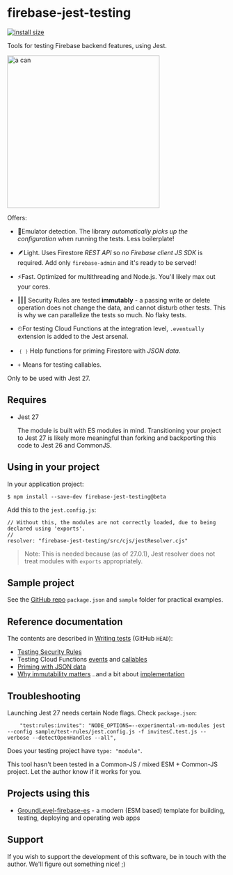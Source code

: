 # firebase-jest-testing

<!--
This README is visible on the npm package page: https://www.npmjs.com/package/firebase-jest-testing
-->

[![install size](https://packagephobia.com/badge?p=firebase-jest-testing@beta)](https://packagephobia.com/result?p=firebase-jest-testing@beta)

Tools for testing Firebase backend features, using Jest.

<img alt="a can" src="https://github.com/akauppi/firebase-jest-testing/raw/master/package/images/tin-can-alpha.jpg" width="350" />

<!--
<small><i>Image by A.Kauppi, CC by Attribution</small>
-->

Offers:

- 🥫Emulator detection. The library *automatically picks up the configuration* when running the tests. Less boilerplate!

- 🪶Light. Uses Firestore *REST API* so *no Firebase client JS SDK* is required. Add only `firebase-admin` and it's ready to be served!

- ⚡️Fast. Optimized for multithreading and Node.js. You'll likely max out your cores.

<!-- 
- Compatible. You may use *either* 8.x or 9.x (beta) client JS SDK in your application project. More freedom.
-->

- ‖‖‖ Security Rules are tested **immutably** - a passing write or delete operation does not change the data, and cannot disturb other tests. This is why we can parallelize the tests so much. No flaky tests.

- ⏲For testing Cloud Functions at the integration level, `.eventually` extension is added to the Jest arsenal.

- ﹛﹜Help functions for priming Firestore with *JSON data*.

- `+` Means for testing callables.

Only to be used with Jest 27.


## Requires

- Jest 27

   The module is built with ES modules in mind. Transitioning your project to Jest 27 is likely more meaningful than forking and backporting this code to Jest 26 and CommonJS.

## Using in your project

In your application project:

```
$ npm install --save-dev firebase-jest-testing@beta
```

Add this to the `jest.config.js`:

```
// Without this, the modules are not correctly loaded, due to being declared using 'exports'.
//
resolver: "firebase-jest-testing/src/cjs/jestResolver.cjs"
```

>Note: This is needed because (as of 27.0.1), Jest resolver does not treat modules with `exports` appropriately.


## Sample project

See the [GitHub repo](https://github.com/akauppi/firebase-jest-testing) `package.json` and `sample` folder for practical examples.


## Reference documentation
 
The contents are described in [Writing tests](https://github.com/akauppi/firebase-jest-testing/blob/master/package/Writing%20tests.md) (GitHub `HEAD`):

- [Testing Security Rules](https://github.com/akauppi/firebase-jest-testing/blob/master/package/Writing%20tests.md#testing-security-rules)
- Testing Cloud Functions [events](https://github.com/akauppi/firebase-jest-testing/blob/master/package/Writing%20tests.md#testing-cloud-functions-events) and [callables](https://github.com/akauppi/firebase-jest-testing/blob/master/package/Writing%20tests.md#testing-cloud-functions-callables)
- [Priming with JSON data](https://github.com/akauppi/firebase-jest-testing/blob/master/package/Writing%20tests.md#priming-with-json-data)
- [Why immutability matters](https://github.com/akauppi/firebase-jest-testing/blob/master/package/Writing%20tests.md#why-immutability-matters-and-a-bit-about-implementation) ..and a bit about [implementation](https://github.com/akauppi/firebase-jest-testing/blob/master/package/Writing%20tests.md#implementation-details)

<!-- Editor's note:
Did not find a way to link from 'npmjs.org' `README` to the `Writing tests.md` within the same published package.

The only solutions are:
- linking to another page (maybe keep by versions)
- bring all that text here? (..which may be good? :) - then rename this "Writing tests" )
-->

## Troubleshooting

Launching Jest 27 needs certain Node flags. Check `package.json`:

```
    "test:rules:invites": "NODE_OPTIONS=--experimental-vm-modules jest --config sample/test-rules/jest.config.js -f invitesC.test.js --verbose --detectOpenHandles --all",
```

Does your testing project have `type: "module"`.

This tool hasn't been tested in a Common-JS / mixed ESM + Common-JS project. Let the author know if it works for you.


## Projects using this

- [GroundLevel-firebase-es](http://github.com/akauppi/GroundLevel-firebase-es) - a modern (ESM based) template for building, testing, deploying and operating web apps

## Support

If you wish to support the development of this software, be in touch with the author. We'll figure out something nice! ;)
